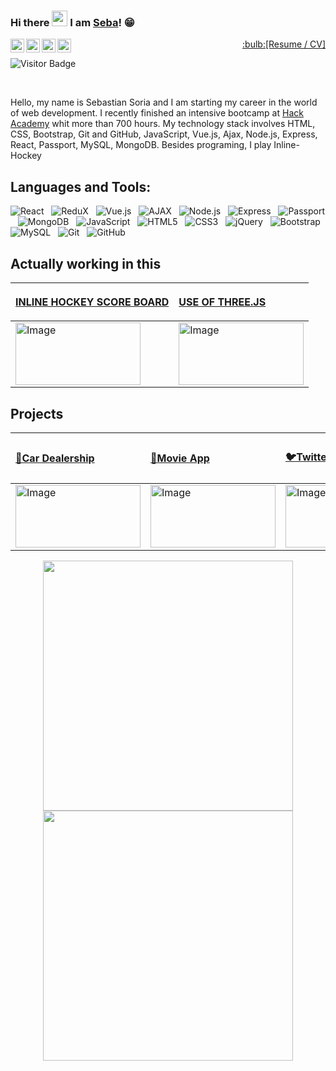 ### Hi there <img src="https://media.giphy.com/media/hvRJCLFzcasrR4ia7z/giphy.gif" width="25px"> I am [Seba](https://github.com/soriagorgoroso)! 😁


<a href="https://www.instagram.com/">
  <img align="left" alt="Sebastian's Instagram" width="22px" src="https://raw.githubusercontent.com/hussainweb/hussainweb/main/icons/instagram.png" />
</a>
<a href="Zombie48#1820">
  <img align="left" alt="Sebastian's Discord" width="22px" src="https://raw.githubusercontent.com/peterthehan/peterthehan/master/assets/discord.svg" />
</a>
<a href="https://twitter.com/SebaHCK">
  <img align="left" alt="Sebastian Soria | Twitter" width="22px" src="https://raw.githubusercontent.com/peterthehan/peterthehan/master/assets/twitter.svg" />
</a>
<a href="https://www.linkedin.com/in/soriagorgoroso/">
  <img align="left" alt="Sebastian's LinkedIN" width="22px" src="https://raw.githubusercontent.com/peterthehan/peterthehan/master/assets/linkedin.svg" />
</a><p  align="right" >
 <a  href="https://bit.ly/3LC8Wqw">    :bulb:[Resume / CV]   </a>
</p>

![Visitor Badge](https://visitor-badge.laobi.icu/badge?page_id=soriagorgoroso.soriagorgoroso)

<br>

<p>
Hello, my name is Sebastian Soria and I am starting my career in the world of web development. I recently finished an intensive bootcamp at <a href="https://ha.dev/">Hack Academy</a> whit more than 700 hours. My technology stack involves HTML, CSS, Bootstrap, Git and GitHub, JavaScript, Vue.js, Ajax, Node.js, Express, React, Passport, MySQL, MongoDB.
Besides programing, I play Inline-Hockey 
</p>

## **Languages and Tools:** <br>
![React](https://img.shields.io/badge/-React-black?logo=React&style=social)&nbsp;&nbsp;
![ReduX](https://img.shields.io/badge/-ReduX-black?logo=ReduX&style=social)&nbsp;&nbsp;
![Vue.js](https://img.shields.io/badge/-Vue.js-black?logo=Vue.js&style=social)&nbsp;&nbsp;
![AJAX](https://img.shields.io/badge/-AJAX-black?logo=AJAX&style=social)&nbsp;&nbsp;
![Node.js](https://img.shields.io/badge/-Node.js-black?logo=node.js&style=social)&nbsp;&nbsp;
![Express](https://img.shields.io/badge/-Express-black?logo=Express&style=social)&nbsp;&nbsp;
![Passport](https://img.shields.io/badge/-Passport-black?logo=Passport&style=social)&nbsp;&nbsp;
![MongoDB](https://img.shields.io/badge/-MongoDB-black?logo=MongoDB&style=social)&nbsp;&nbsp;
![JavaScript](https://img.shields.io/badge/-JavaScript-black?logo=javascript&style=social)&nbsp;&nbsp;
![HTML5](https://img.shields.io/badge/-HTML5-black?logo=html5&style=social)&nbsp;&nbsp;
![CSS3](https://img.shields.io/badge/-CSS3-black?logo=css3&style=social)&nbsp;&nbsp;
![jQuery](https://img.shields.io/badge/-jQuery-black?logo=jquery&style=social)&nbsp;&nbsp;
![Bootstrap](https://img.shields.io/badge/-Bootstrap-black?logo=bootstrap&style=social)&nbsp;&nbsp;
![MySQL](https://img.shields.io/badge/-MySQL-black?logo=mysql&style=social)&nbsp;&nbsp;
![Git](https://img.shields.io/badge/-Git-black?logo=git&style=social)&nbsp;&nbsp;
![GitHub](https://img.shields.io/badge/-GitHub-black?logo=github&style=social)&nbsp;&nbsp;


## Actually working in this
<table class="tg">
<thead>
  <tr>
    <th class="tg-0pky"><p align = "start">
<a  href="">    INLINE HOCKEY SCORE BOARD   </a>
</p></th>
        <th class="tg-0pky"><p align = "start">
<a  href="">    USE OF THREE.JS   </a>
</p></th>
  
</p></th>
  </tr>
</thead>
<tbody>
 <tr>
    <td class="tg-0pky"><img src="https://github.com/soriagorgoroso/soriagorgoroso/blob/main/img/scoreboard_2-5-%5B2022.jpeg" alt="Image" width="200" height="100"></td>
    <td class="tg-0pky"><img src="https://github.com/soriagorgoroso/soriagorgoroso/blob/main/img/unknown.png" alt="Image" width="200" height="100"></td>
 <tr>
   
</tbody>
</tbody>
</table>

## **Projects** <br>


<table class="tg">
<thead>
  <tr>
    <th class="tg-0pky"><p align = "start">
<a  href="https://proyectofinalha2021.netlify.app">    🚗Car Dealership   </a>
</p></th>
    <th class="tg-0pky"><p align = "start">
<a  href="https://bit.ly/3LEXfj0">    🍿Movie App   </a>
</p></th>
    <th class="tg-0pky"><p align = "start">
<a  href="https://bit.ly/3O6k29m">    🐦Twitter Clone    </a><br>
</p></th>
    <th class="tg-0pky"><p align = "start">
<a  href="https://bit.ly/3KcrXzv">    🍺E-Commerce   </a><br>
<a  href="https://bit.ly/37iaMhy">    💾E-Commerce/API  </a>
   
</p></th>
    <th class="tg-0pky"><p align = "start">
<a  href="https://bit.ly/3u9zb1u">    📝E-Commerce </br>Dashboard   </a><br>
  
</p></th>
  </tr>
</thead>
<tbody>
 <tr>
    <td class="tg-0pky"><img src="https://github.com/soriagorgoroso/soriagorgoroso/blob/main/img/Cardealership.png?raw=true" alt="Image" width="200" height="100"></td>
    <td class="tg-0pky"><img src="https://github.com/soriagorgoroso/soriagorgoroso/blob/main/img/hackflix.png?raw=true" alt="Image" width="200" height="100"></td>
    <td class="tg-0pky"><img src="https://github.com/soriagorgoroso/soriagorgoroso/blob/main/img/twiiter.png?raw=true" alt="Image" width="200" height="100"></td>
    <td class="tg-0pky"><img src="https://github.com/soriagorgoroso/soriagorgoroso/blob/main/img/hackbier.png?raw=true" alt="Image" width="200" height="100"></td>
    <td class="tg-8bgf"><img src="https://github.com/soriagorgoroso/soriagorgoroso/blob/main/img/dashboard.png?raw=true" alt="Image" width="200" height="100"></td>
  </tr>
</tbody>
</tbody>
</table>


<p align = "start">
</p>



<p align = "center">
<img width = 400 src="https://github-readme-stats.vercel.app/api/top-langs/?username=soriagorgoroso&hide=TeX&layout=compact&theme=swift"/>
<img  width = 400 src="https://github-readme-stats.vercel.app/api?username=soriagorgoroso&count_private=true&show_icons=true&include_all_commits=true&theme=swift"/>
</p>

